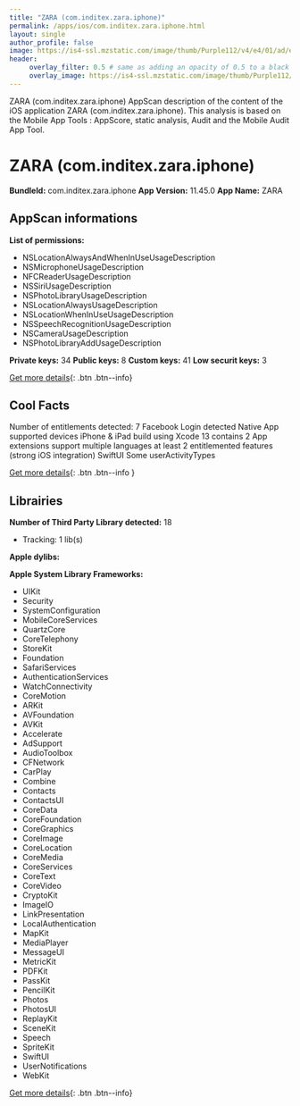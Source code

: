 ```yaml
---
title: "ZARA (com.inditex.zara.iphone)"
permalink: /apps/ios/com.inditex.zara.iphone.html
layout: single
author_profile: false
image: https://is4-ssl.mzstatic.com/image/thumb/Purple112/v4/e4/01/ad/e401ad76-e34e-6977-0898-da1157d1eaa8/AppIcon-0-1x_U007emarketing-0-7-0-sRGB-0-85-220-0.png/512x512bb.jpg
header: 
     overlay_filter: 0.5 # same as adding an opacity of 0.5 to a black background
     overlay_image: https://is4-ssl.mzstatic.com/image/thumb/Purple112/v4/e4/01/ad/e401ad76-e34e-6977-0898-da1157d1eaa8/AppIcon-0-1x_U007emarketing-0-7-0-sRGB-0-85-220-0.png/512x512bb.jpg
---
```

ZARA (com.inditex.zara.iphone) AppScan description of the content of the iOS application ZARA (com.inditex.zara.iphone). This analysis is based on the Mobile App Tools : AppScore, static analysis, Audit and the Mobile Audit App Tool.

# ZARA (com.inditex.zara.iphone)

**BundleId:** com.inditex.zara.iphone
**App Version:** 11.45.0
**App Name:** ZARA


## AppScan informations 

**List of permissions:** 
- NSLocationAlwaysAndWhenInUseUsageDescription
- NSMicrophoneUsageDescription
- NFCReaderUsageDescription
- NSSiriUsageDescription
- NSPhotoLibraryUsageDescription
- NSLocationAlwaysUsageDescription
- NSLocationWhenInUseUsageDescription
- NSSpeechRecognitionUsageDescription
- NSCameraUsageDescription
- NSPhotoLibraryAddUsageDescription
  
  
**Private keys:** 34
**Public keys:** 8
**Custom keys:** 41
**Low securit keys:** 3
  
[Get more details](/pricing.html){: .btn .btn--info}

## Cool Facts

Number of entitlements detected: 7
Facebook Login detected
Native App
supported devices iPhone & iPad
build using Xcode 13
contains 2 App extensions
support multiple languages
at least 2 entitlemented features (strong iOS integration)
SwiftUI
Some userActivityTypes
  
[Get more details](/pricing.html){: .btn .btn--info }

## Librairies 
**Number of Third Party Library detected:** 18
- Tracking: 1 lib(s)


**Apple dylibs:**


**Apple System Library Frameworks:**
- UIKit
- Security
- SystemConfiguration
- MobileCoreServices
- QuartzCore
- CoreTelephony
- StoreKit
- Foundation
- SafariServices
- AuthenticationServices
- WatchConnectivity
- CoreMotion
- ARKit
- AVFoundation
- AVKit
- Accelerate
- AdSupport
- AudioToolbox
- CFNetwork
- CarPlay
- Combine
- Contacts
- ContactsUI
- CoreData
- CoreFoundation
- CoreGraphics
- CoreImage
- CoreLocation
- CoreMedia
- CoreServices
- CoreText
- CoreVideo
- CryptoKit
- ImageIO
- LinkPresentation
- LocalAuthentication
- MapKit
- MediaPlayer
- MessageUI
- MetricKit
- PDFKit
- PassKit
- PencilKit
- Photos
- PhotosUI
- ReplayKit
- SceneKit
- Speech
- SpriteKit
- SwiftUI
- UserNotifications
- WebKit


  
[Get more details](/pricing.html){: .btn .btn--info}

